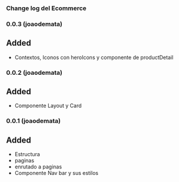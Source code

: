 ### Change log del Ecommerce
### 0.0.3 (joaodemata)

## Added

- Contextos, Iconos con heroIcons y componente de productDetail

### 0.0.2 (joaodemata)

## Added

- Componente Layout y Card

### 0.0.1 (joaodemata)

## Added

- Estructura 
- paginas 
- enrutado a paginas
- Componente Nav bar y sus estilos
